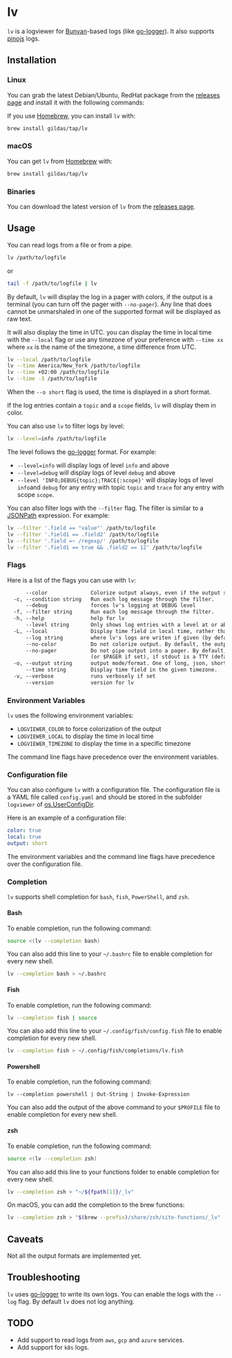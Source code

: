 # lv

`lv` is a logviewer for [Bunyan](https://github.com/trentm/node-bunyan)-based logs (like [go-logger](https://github.com/gildas/go-logger)). It also supports [pinojs](https://getpino.io) logs.

## Installation

### Linux

You can grab the latest Debian/Ubuntu, RedHat package from the [releases page](https://github.com/gildas/lv/releases) and install it with the following commands:

If you use [Homebrew](https://brew.sh), you can install `lv` with:

```bash
brew install gildas/tap/lv
```

### macOS

You can get `lv` from [Homebrew](https://brew.sh) with:

```bash
brew install gildas/tap/lv
```

### Binaries

You can download the latest version of `lv` from the [releases page](https://github.com/gildas/lv/releases).

## Usage

You can read logs from a file or from a pipe.

```bash
lv /path/to/logfile
```

or

```bash
tail -f /path/to/logfile | lv
```

By default, `lv` will display the log in a pager with colors, if the output is a terminal (you can turn off the pager with `--no-pager`). Any line that does cannot be unmarshaled in one of the supported format will be displayed as raw text.

It will also display the time in UTC. you can display the time in local time with the `--local` flag or use any timezone of your preference with `--time xx` where `xx` is the name of the timezone, a time difference from UTC.

```bash
lv --local /path/to/logfile
lv --time America/New_York /path/to/logfile
lv --time +02:00 /path/to/logfile
lv --time -3 /path/to/logfile
```

When the `--o short` flag is used, the time is displayed in a short format.

If the log entries contain a `topic` and a `scope` fields, `lv` will display them in color.

You can also use `lv` to filter logs by level:

```bash
lv --level=info /path/to/logfile
```

The level follows the [go-logger](https://github.com/gildas/go-logger) format. For example:

- `--level=info` will display logs of level `info` and above
- `--level=debug` will display logs of level `debug` and above
- `--level 'INFO;DEBUG{topic};TRACE{:scope}'` will display logs of level `info`and `debug` for any entry with topic `topic` and `trace` for any entry with scope `scope`.

You can also filter logs with the `--filter` flag. The filter is similar to a [JSONPath](https://goessner.net/articles/JsonPath/) expression. For example:

```bash
lv --filter '.field == "value"' /path/to/logfile
lv --filter '.field1 == .field2' /path/to/logfile
lv --filter '.field =~ /regexp/' /path/to/logfile
lv --filter '.field1 == true && .field2 == 12' /path/to/logfile
```

### Flags

Here is a list of the flags you can use with `lv`:

```txt
      --color              Colorize output always, even if the output stream is not a TTY. (default true)
  -c, --condition string   Run each log message through the filter.
      --debug              forces lv's logging at DEBUG level
  -f, --filter string      Run each log message through the filter.
  -h, --help               help for lv
      --level string       Only shows log entries with a level at or above the given value.
  -L, --local              Display time field in local time, rather than UTC.
      --log string         where lv's logs are writen if given (by default, no log is generated)
      --no-color           Do not colorize output. By default, the output is colorized if stdout is a TTY
      --no-pager           Do not pipe output into a pager. By default, the output is piped throug less 
                           (or $PAGER if set), if stdout is a TTY (default true)
  -o, --output string      output mode/format. One of long, json, short, html, serve, server (default "long")
      --time string        Display time field in the given timezone.
  -v, --verbose            runs verbosely if set
      --version            version for lv
```

### Environment Variables

`lv` uses the following environment variables:

- `LOGVIEWER_COLOR` to force colorization of the output
- `LOGVIEWER_LOCAL` to display the time in local time
- `LOGVIEWER_TIMEZONE` to display the time in a specific timezone

The command line flags have precedence over the environment variables.

### Configuration file

You can also configure `lv` with a configuration file. The configuration file is a YAML file called `config.yaml` and should be stored in the subfolder `logviewer` of [os.UserConfigDir](https://pkg.go.dev/os#UserConfigDir).

Here is an example of a configuration file:

```yaml
color: true
local: true
output: short
```

The environment variables and the command line flags have precedence over the configuration file.

### Completion

`lv` supports shell completion for `bash`, `fish`, `PowerShell`, and `zsh`.

#### Bash

To enable completion, run the following command:

```bash
source <(lv --completion bash)
```

You can also add this line to your `~/.bashrc` file to enable completion for every new shell.

```bash
lv --completion bash > ~/.bashrc
```

#### Fish

To enable completion, run the following command:

```bash
lv --completion fish | source
```

You can also add this line to your `~/.config/fish/config.fish` file to enable completion for every new shell.

```bash
lv --completion fish > ~/.config/fish/completions/lv.fish
```

#### Powershell

To enable completion, run the following command:

```pwsh
lv --completion powershell | Out-String | Invoke-Expression
```

You can also add the output of the above command to your `$PROFILE` file to enable completion for every new shell.

#### zsh

To enable completion, run the following command:

```bash
source <(lv --completion zsh)
```

You can also add this line to your functions folder to enable completion for every new shell.

```bash
lv --completion zsh > "~/${fpath[1]}/_lv"
```

On macOS, you can add the completion to the brew functions:

```bash
lv --completion zsh > "$(brew --prefix)/share/zsh/site-functions/_lv"
```

## Caveats

Not all the output formats are implemented yet.

## Troubleshooting

`lv` uses [go-logger](https://github.com/gildas/go-logger) to write its own logs. You can enable the logs with the `--log` flag. By default `lv` does not log anything.

## TODO

- Add support to read logs from `aws`, `gcp` and `azure` services.
- Add support for `k8s` logs.
